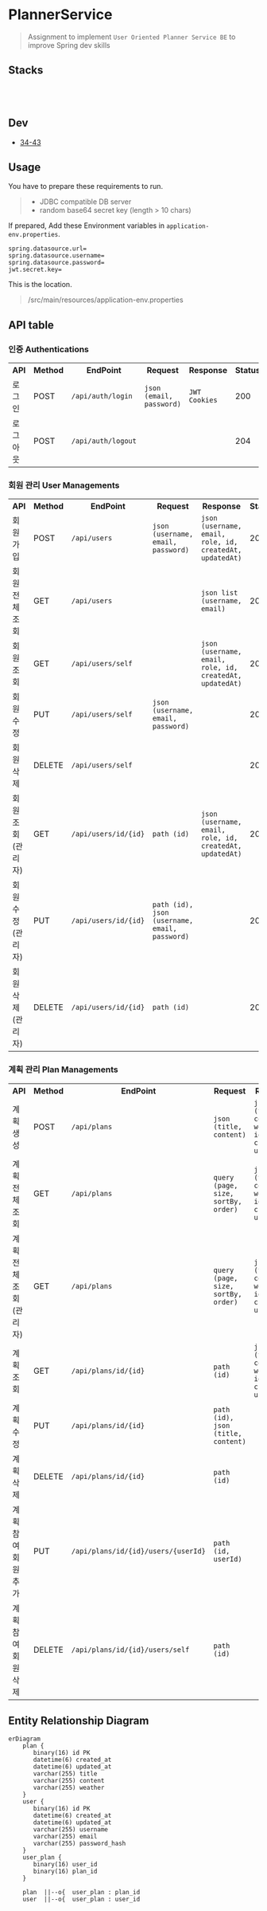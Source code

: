 # PlannerService

> Assignment to implement `User Oriented Planner Service BE` to improve Spring dev skills

## Stacks
<div style="display: inline">
    <img src="https://img.shields.io/badge/intellij idea-207BEA?style=for-the-badge&logo=intellij%20idea&logoColor=white" alt="">
    <img src="https://img.shields.io/badge/java-007396?style=for-the-badge&logo=java&logoColor=white" alt=""> <img src="https://img.shields.io/badge/spring-6DB33F?style=for-the-badge&logo=spring&logoColor=white" alt="">
    <img src="https://img.shields.io/badge/mysql-4479A1?style=for-the-badge&logo=mysql&logoColor=white" alt=""> <br>
    <img src="https://img.shields.io/badge/git-F05032?style=for-the-badge&logo=git&logoColor=white" alt=""> <img src="https://img.shields.io/badge/github-181717?style=for-the-badge&logo=github&logoColor=white" alt=""> 
</div>

## Dev
- [34-43](https://github.com/34-43)

## Usage

You have to prepare these requirements to run.

> - JDBC compatible DB server
> - random base64 secret key (length > 10 chars)

If prepared,
Add these Environment variables in `application-env.properties`.
```aiignore
spring.datasource.url=
spring.datasource.username=
spring.datasource.password=
jwt.secret.key=
```
This is the location.
> /src/main/resources/application-env.properties

## API table

<h3>인증 Authentications</h3>
<table>
    <tr>
        <th>API</th>
        <th>Method</th>
        <th>EndPoint</th>
        <th>Request</th>
        <th>Response</th>
        <th>Status</th>
        <th>Role</th>
    </tr>
    <tr>
        <td>로그인</td>
        <td>POST</td>
        <td><code>/api/auth/login</code></td>
        <td><code>json (email, password)</code></td>
        <td><code>JWT Cookies</code></td>
        <td>200</td>
        <td></td>
    </tr>
    <tr>
        <td>로그아웃</td>
        <td>POST</td>
        <td><code>/api/auth/logout</code></td>
        <td></td>
        <td></td>
        <td>204</td>
        <td>USER</td>
    </tr>
</table>

<h3>회원 관리 User Managements</h3>
<table>
    <tr>
        <th>API</th>
        <th>Method</th>
        <th>EndPoint</th>
        <th>Request</th>
        <th>Response</th>
        <th>Status</th>
        <th>Role</th>
    </tr>
    <tr>
        <td>회원 가입</td>
        <td>POST</td>
        <td><code>/api/users</code></td>
        <td><code>json (username, email, password)</code></td>
        <td><code>json (username, email, role, id, createdAt, updatedAt)</code></td>
        <td>201</td>
        <td></td>
    </tr>
    <tr>
        <td>회원 전체 조회</td>
        <td>GET</td>
        <td><code>/api/users</code></td>
        <td></td>
        <td><code>json list (username, email)</code></td>
        <td>200</td>
        <td></td>
    </tr>
    <tr>
        <td>회원 조회</td>
        <td>GET</td>
        <td><code>/api/users/self</code></td>
        <td></td>
        <td><code>json (username, email, role, id, createdAt, updatedAt)</code></td>
        <td>200</td>
        <td>USER</td>
    </tr>
    <tr>
        <td>회원 수정</td>
        <td>PUT</td>
        <td><code>/api/users/self</code></td>
        <td><code>json (username, email, password)</code></td>
        <td></td>
        <td>204</td>
        <td>USER</td>
    </tr>
    <tr>
        <td>회원 삭제</td>
        <td>DELETE</td>
        <td><code>/api/users/self</code></td>
        <td></td>
        <td></td>
        <td>204</td>
        <td>USER</td>
    </tr>
    <tr>
        <td>회원 조회 (관리자)</td>
        <td>GET</td>
        <td><code>/api/users/id/{id}</code></td>
        <td><code>path (id)</code></td>
        <td><code>json (username, email, role, id, createdAt, updatedAt)</code></td>
        <td>200</td>
        <td>ADMIN</td>
    </tr>
    <tr>
        <td>회원 수정 (관리자)</td>
        <td>PUT</td>
        <td><code>/api/users/id/{id}</code></td>
        <td><code>path (id), json (username, email, password)</code></td>
        <td></td>
        <td>204</td>
        <td>ADMIN</td>
    </tr>
    <tr>
        <td>회원 삭제 (관리자)</td>
        <td>DELETE</td>
        <td><code>/api/users/id/{id}</code></td>
        <td><code>path (id)</code></td>
        <td></td>
        <td>204</td>
        <td>ADMIN</td>
    </tr>
</table>

<h3>계획 관리 Plan Managements</h3>
<table>
    <tr>
        <th>API</th>
        <th>Method</th>
        <th>EndPoint</th>
        <th>Request</th>
        <th>Response</th>
        <th>Status</th>
        <th>Role</th>
    </tr>
    <tr>
        <td>계획 생성</td>
        <td>POST</td>
        <td><code>/api/plans</code></td>
        <td><code>json (title, content)</code></td>
        <td><code>json (title, content, weather, id, createdAt, updatedAt)</code></td>
        <td>201</td>
        <td>USER</td>
    </tr>
    <tr>
        <td>계획 전체 조회</td>
        <td>GET</td>
        <td><code>/api/plans</code></td>
        <td><code>query (page, size, sortBy, order)</code></td>
        <td><code>json list (title, content, weather, id, createdAt, updatedAt)</code></td>
        <td>200</td>
        <td>USER</td>
    </tr>
    <tr>
        <td>계획 전체 조회 (관리자)</td>
        <td>GET</td>
        <td><code>/api/plans</code></td>
        <td><code>query (page, size, sortBy, order)</code></td>
        <td><code>json list (title, content, weather, id, createdAt, updatedAt)</code></td>
        <td>200</td>
        <td>ADMIN</td>
    </tr>
    <tr>
        <td>계획 조회</td>
        <td>GET</td>
        <td><code>/api/plans/id/{id}</code></td>
        <td><code>path (id)</code></td>
        <td><code>json (title, content, weather, id, createdAt, updatedAt)</code></td>
        <td>200</td>
        <td>USER</td>
    </tr>
    <tr>
        <td>계획 수정</td>
        <td>PUT</td>
        <td><code>/api/plans/id/{id}</code></td>
        <td><code>path (id), json (title, content)</code></td>
        <td></td>
        <td>204</td>
        <td>USER</td>
    </tr>
    <tr>
        <td>계획 삭제</td>
        <td>DELETE</td>
        <td><code>/api/plans/id/{id}</code></td>
        <td><code>path (id)</code></td>
        <td></td>
        <td>204</td>
        <td>USER</td>
    </tr>
    <tr>
        <td>계획 참여 회원 추가</td>
        <td>PUT</td>
        <td><code>/api/plans/id/{id}/users/{userId}</code></td>
        <td><code>path (id, userId)</code></td>
        <td></td>
        <td>204</td>
        <td>USER</td>
    </tr>
    <tr>
        <td>계획 참여 회원 삭제</td>
        <td>DELETE</td>
        <td><code>/api/plans/id/{id}/users/self</code></td>
        <td><code>path (id)</code></td>
        <td></td>
        <td>204</td>
        <td>USER</td>
    </tr>
</table>


## Entity Relationship Diagram

```mermaid
erDiagram
    plan {
	   binary(16) id PK
       datetime(6) created_at
       datetime(6) updated_at
       varchar(255) title
       varchar(255) content
       varchar(255) weather
    }
    user {
       binary(16) id PK
       datetime(6) created_at
       datetime(6) updated_at
       varchar(255) username
       varchar(255) email
       varchar(255) password_hash
    }
    user_plan {
       binary(16) user_id
       binary(16) plan_id
    }
    
    plan  ||--o{  user_plan : plan_id
    user  ||--o{  user_plan : user_id
```